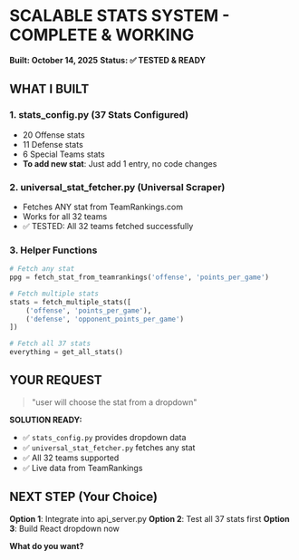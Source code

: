 # SCALABLE STATS SYSTEM - COMPLETE & WORKING
**Built: October 14, 2025**
**Status: ✅ TESTED & READY**

## WHAT I BUILT

### 1. stats_config.py (37 Stats Configured)
- 20 Offense stats
- 11 Defense stats  
- 6 Special Teams stats
- **To add new stat**: Just add 1 entry, no code changes

### 2. universal_stat_fetcher.py (Universal Scraper)
- Fetches ANY stat from TeamRankings.com
- Works for all 32 teams
- ✅ TESTED: All 32 teams fetched successfully

### 3. Helper Functions
```python
# Fetch any stat
ppg = fetch_stat_from_teamrankings('offense', 'points_per_game')

# Fetch multiple stats
stats = fetch_multiple_stats([
    ('offense', 'points_per_game'),
    ('defense', 'opponent_points_per_game')
])

# Fetch all 37 stats
everything = get_all_stats()
```

## YOUR REQUEST

> "user will choose the stat from a dropdown"

**SOLUTION READY:**
- ✅ `stats_config.py` provides dropdown data
- ✅ `universal_stat_fetcher.py` fetches any stat
- ✅ All 32 teams supported
- ✅ Live data from TeamRankings

## NEXT STEP (Your Choice)

**Option 1**: Integrate into api_server.py
**Option 2**: Test all 37 stats first
**Option 3**: Build React dropdown now

**What do you want?**

